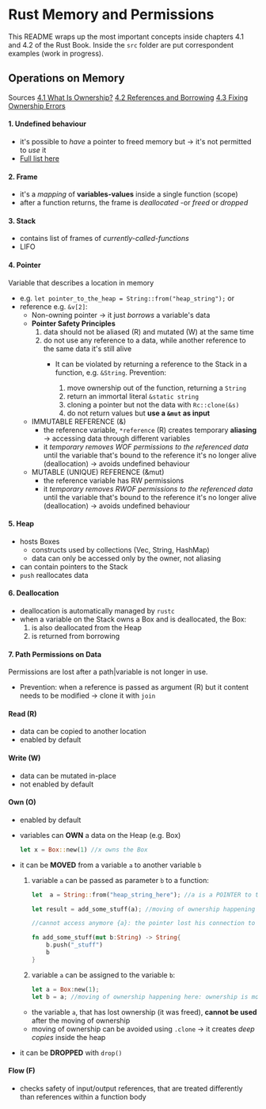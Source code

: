 # Rust Memory and Permissions
This README wraps up the most important concepts inside chapters 4.1 and 4.2 of the Rust Book.
Inside the `src` folder are put correspondent examples (work in progress).

## Operations on Memory
Sources [4.1 What Is Ownership?](https://rust-book.cs.brown.edu/ch04-01-what-is-ownership.html)
[4.2 References and Borrowing](https://rust-book.cs.brown.edu/ch04-02-references-and-borrowing.html) 
[4.3 Fixing Ownership Errors](https://rust-book.cs.brown.edu/ch04-03-fixing-ownership-errors.html)

#### 1. Undefined behaviour
- it's possible to _have_ a pointer to freed memory but &rarr; it's not permitted to _use_ it
- [Full list here](https://doc.rust-lang.org/reference/behavior-considered-undefined.html)

#### 2. Frame
- it's a _mapping_ of **variables-values** inside a single function (scope)
- after a function returns, the frame is _deallocated_ -or _freed_ or _dropped_

#### 3. Stack
- contains list of frames of _currently-called-functions_
- LIFO

#### 4. Pointer
Variable that describes a location in memory 
- e.g. `let pointer_to_the_heap = String::from("heap_string");` or 
- reference e.g. `&v[2]`:
    - Non-owning pointer &rarr; it just *borrows* a variable's data
    - **Pointer Safety Principles**
      1. data should not be aliased (R) and mutated (W) at the same time
      2. do not use any reference to a data, while another reference to the same data it's still alive
            - It can be violated by returning a reference to the Stack in a function, e.g. `&String`. Prevention:
            
              1. move ownership out of the function, returning a `String`
              2. return an immortal literal `&static string`
              3. cloning a pointer but not the data with `Rc::clone(&s)`
              4. do not return values but **use a `&mut` as input**
    - IMMUTABLE REFERENCE (&)
        - the reference variable, `*reference` (R) creates temporary **aliasing** &rarr; accessing data through different variables
        - it *temporary removes WOF permissions to the referenced data* until the variable that's bound to the reference it's no longer alive (deallocation) &rarr; avoids undefined behaviour
    - MUTABLE (UNIQUE) REFERENCE (&mut)
        - the reference variable has RW permissions
        - it *temporary removes RWOF permissions to the referenced data* until the variable that's bound to the reference it's no longer alive (deallocation) &rarr; avoids undefined behaviour

#### 5. Heap
- hosts Boxes
  - constructs used by collections (Vec, String, HashMap)
  - data can only be accessed only by the owner, not aliasing
- can contain pointers to the Stack
- `push` reallocates data

#### 6. Deallocation
- deallocation is automatically managed by `rustc`
- when a variable on the Stack owns a Box and is deallocated,
  the Box:
  1. is also deallocated from the Heap
  2. is returned from borrowing

#### 7. Path Permissions on Data
Permissions are lost after a path|variable is not longer in use.
- Prevention: when a reference is passed as argument (R) but it content needs to be modified &rarr; clone it with `join`

#### Read (R)
- data can be copied to another location
- enabled by default
#### Write (W)
- data can be mutated in-place
- not enabled by default
#### Own (O)
- enabled by default
- variables can **OWN** a data on the Heap (e.g. Box)
  ```rust
  let x = Box::new(1) //x owns the Box
  ```
- it can be **MOVED** from a variable `a` to another variable `b`

  1. variable `a` can be passed as parameter `b` to a function:

     ```rust
     let  a = String::from("heap_string_here"); //a is a POINTER to the heap

     let result = add_some_stuff(a); //moving of ownership happening here: ownership is moved from a to b

     //cannot access anymore {a}: the pointer lost his connection to the heap see later bullet **

     fn add_some_stuff(mut b:String) -> String{
         b.push("_stuff")
         b
     }
     ```

  2. variable `a` can be assigned to the variable `b`:

     ```rust
     let a = Box:new(1);
     let b = a; //moving of ownership happening here: ownership is moved from a to and a is freed
     ```
 
  - the variable `a`, that has lost ownership (it was freed), **cannot be used** after the moving of ownership
  - moving of ownership can be avoided using `.clone` &rarr; it creates _deep copies_ inside the heap

- it can be **DROPPED** with `drop()`
#### Flow (F)
- checks safety of input/output references, that are treated differently than references within a function body 


